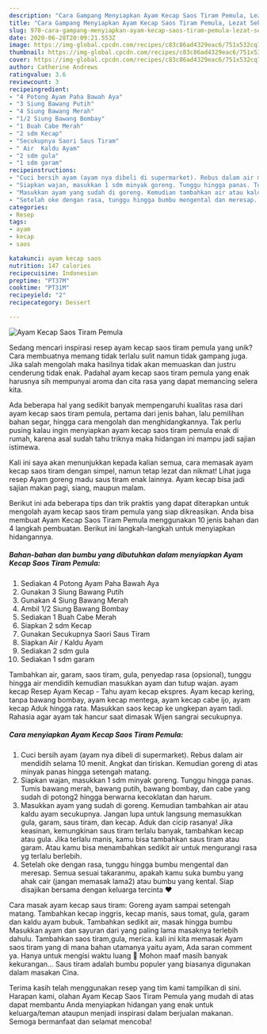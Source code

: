 ```yaml
---
description: "Cara Gampang Menyiapkan Ayam Kecap Saos Tiram Pemula, Lezat Sekali"
title: "Cara Gampang Menyiapkan Ayam Kecap Saos Tiram Pemula, Lezat Sekali"
slug: 970-cara-gampang-menyiapkan-ayam-kecap-saos-tiram-pemula-lezat-sekali
date: 2020-06-28T20:09:21.553Z
image: https://img-global.cpcdn.com/recipes/c83c86ad4329eac6/751x532cq70/ayam-kecap-saos-tiram-pemula-foto-resep-utama.jpg
thumbnail: https://img-global.cpcdn.com/recipes/c83c86ad4329eac6/751x532cq70/ayam-kecap-saos-tiram-pemula-foto-resep-utama.jpg
cover: https://img-global.cpcdn.com/recipes/c83c86ad4329eac6/751x532cq70/ayam-kecap-saos-tiram-pemula-foto-resep-utama.jpg
author: Catherine Andrews
ratingvalue: 3.6
reviewcount: 3
recipeingredient:
- "4 Potong Ayam Paha Bawah Aya"
- "3 Siung Bawang Putih"
- "4 Siung Bawang Merah"
- "1/2 Siung Bawang Bombay"
- "1 Buah Cabe Merah"
- "2 sdm Kecap"
- "Secukupnya Saori Saus Tiram"
- " Air  Kaldu Ayam"
- "2 sdm gula"
- "1 sdm garam"
recipeinstructions:
- "Cuci bersih ayam (ayam nya dibeli di supermarket). Rebus dalam air mendidih selama 10 menit. Angkat dan tiriskan. Kemudian goreng di atas minyak panas hingga setengah matang."
- "Siapkan wajan, masukkan 1 sdm minyak goreng. Tunggu hingga panas. Tumis bawang merah, bawang putih, bawang bombay, dan cabe yang sudah di potong2 hingga berwarna kecoklatan dan harum."
- "Masukkan ayam yang sudah di goreng. Kemudian tambahkan air atau kaldu ayam secukupnya. Jangan lupa untuk langsung memasukkan gula, garam, saus tiram, dan kecap. Aduk dan cicip rasanya! Jika keasinan, kemungkinan saus tiram terlalu banyak, tambahkan kecap atau gula. Jika terlalu manis, kamu bisa tambahkan saus tiram atau garam. Atau kamu bisa menambahkan sedikit air untuk mengurangi rasa yg terlalu berlebih."
- "Setelah oke dengan rasa, tunggu hingga bumbu mengental dan meresap. Semua sesuai takaranmu, apakah kamu suka bumbu yang ahak cair (jangan memasak lama2) atau bumbu yang kental. Siap disajikan bersama dengan keluarga tercinta ❤️"
categories:
- Resep
tags:
- ayam
- kecap
- saos

katakunci: ayam kecap saos 
nutrition: 147 calories
recipecuisine: Indonesian
preptime: "PT37M"
cooktime: "PT31M"
recipeyield: "2"
recipecategory: Dessert

---
```



![Ayam Kecap Saos Tiram Pemula](https://img-global.cpcdn.com/recipes/c83c86ad4329eac6/751x532cq70/ayam-kecap-saos-tiram-pemula-foto-resep-utama.jpg)

Sedang mencari inspirasi resep ayam kecap saos tiram pemula yang unik? Cara membuatnya memang tidak terlalu sulit namun tidak gampang juga. Jika salah mengolah maka hasilnya tidak akan memuaskan dan justru cenderung tidak enak. Padahal ayam kecap saos tiram pemula yang enak harusnya sih mempunyai aroma dan cita rasa yang dapat memancing selera kita.

Ada beberapa hal yang sedikit banyak mempengaruhi kualitas rasa dari ayam kecap saos tiram pemula, pertama dari jenis bahan, lalu pemilihan bahan segar, hingga cara mengolah dan menghidangkannya. Tak perlu pusing kalau ingin menyiapkan ayam kecap saos tiram pemula enak di rumah, karena asal sudah tahu triknya maka hidangan ini mampu jadi sajian istimewa.

Kali ini saya akan menunjukkan kepada kalian semua, cara memasak ayam kecap saos tiram dengan simpel, namun tetap lezat dan nikmat! Lihat juga resep Ayam goreng madu saus tiram enak lainnya. Ayam kecap bisa jadi sajian makan pagi, siang, maupun malam.


Berikut ini ada beberapa tips dan trik praktis yang dapat diterapkan untuk mengolah ayam kecap saos tiram pemula yang siap dikreasikan. Anda bisa membuat Ayam Kecap Saos Tiram Pemula menggunakan 10 jenis bahan dan 4 langkah pembuatan. Berikut ini langkah-langkah untuk menyiapkan hidangannya.

<!--inarticleads1-->

##### Bahan-bahan dan bumbu yang dibutuhkan dalam menyiapkan Ayam Kecap Saos Tiram Pemula:

1. Sediakan 4 Potong Ayam Paha Bawah Aya
1. Gunakan 3 Siung Bawang Putih
1. Gunakan 4 Siung Bawang Merah
1. Ambil 1/2 Siung Bawang Bombay
1. Sediakan 1 Buah Cabe Merah
1. Siapkan 2 sdm Kecap
1. Gunakan Secukupnya Saori Saus Tiram
1. Siapkan  Air / Kaldu Ayam
1. Sediakan 2 sdm gula
1. Sediakan 1 sdm garam


Tambahkan air, garam, saos tiram, gula, penyedap rasa (opsional), tunggu hingga air mendidih kemudian masukkan ayam dan tutup wajan. ayam kecap Resep Ayam Kecap - Tahu ayam kecap ekspres. Ayam kecap kering, tanpa bawang bombay, ayam kecap mentega, ayam kecap cabe ijo, ayam kecap Aduk hingga rata. Masukkan saos kecap ke ungkepan ayam tadi. Rahasia agar ayam tak hancur saat dimasak Wijen sangrai secukupnya. 

<!--inarticleads2-->

##### Cara menyiapkan Ayam Kecap Saos Tiram Pemula:

1. Cuci bersih ayam (ayam nya dibeli di supermarket). Rebus dalam air mendidih selama 10 menit. Angkat dan tiriskan. Kemudian goreng di atas minyak panas hingga setengah matang.
1. Siapkan wajan, masukkan 1 sdm minyak goreng. Tunggu hingga panas. Tumis bawang merah, bawang putih, bawang bombay, dan cabe yang sudah di potong2 hingga berwarna kecoklatan dan harum.
1. Masukkan ayam yang sudah di goreng. Kemudian tambahkan air atau kaldu ayam secukupnya. Jangan lupa untuk langsung memasukkan gula, garam, saus tiram, dan kecap. Aduk dan cicip rasanya! Jika keasinan, kemungkinan saus tiram terlalu banyak, tambahkan kecap atau gula. Jika terlalu manis, kamu bisa tambahkan saus tiram atau garam. Atau kamu bisa menambahkan sedikit air untuk mengurangi rasa yg terlalu berlebih.
1. Setelah oke dengan rasa, tunggu hingga bumbu mengental dan meresap. Semua sesuai takaranmu, apakah kamu suka bumbu yang ahak cair (jangan memasak lama2) atau bumbu yang kental. Siap disajikan bersama dengan keluarga tercinta ❤️


Cara masak ayam kecap saus tiram: Goreng ayam sampai setengah matang. Tambahkan kecap inggris, kecap manis, saus tomat, gula, garam dan kaldu ayam bubuk. Tambahkan sedikit air, masak hingga bumbu Masukkan ayam dan sayuran dari yang paling lama masaknya terlebih dahulu. Tambahkan saos tiram,gula, merica. kali ini kita memasak Ayam saos tiram yang di mana bahan utamanya yaitu ayam, Ada saran comment ya. Hanya untuk mengisi waktu luang 🙂 Mohon maaf masih banyak kekurangan… Saus tiram adalah bumbu populer yang biasanya digunakan dalam masakan Cina. 

Terima kasih telah menggunakan resep yang tim kami tampilkan di sini. Harapan kami, olahan Ayam Kecap Saos Tiram Pemula yang mudah di atas dapat membantu Anda menyiapkan hidangan yang enak untuk keluarga/teman ataupun menjadi inspirasi dalam berjualan makanan. Semoga bermanfaat dan selamat mencoba!
